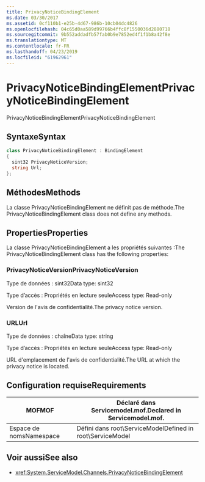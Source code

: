 ```yaml
---
title: PrivacyNoticeBindingElement
ms.date: 03/30/2017
ms.assetid: 0cf110b1-e25b-4d67-986b-10cb04dc4826
ms.openlocfilehash: 04c65d0aa589d99766b4ffc8f1550036d2880718
ms.sourcegitcommit: 9b552addadfb57fab0b9e7852ed4f1f1b8a42f8e
ms.translationtype: MT
ms.contentlocale: fr-FR
ms.lasthandoff: 04/23/2019
ms.locfileid: "61962961"
---
```

# <a name="privacynoticebindingelement"></a><span data-ttu-id="bf0a8-102">PrivacyNoticeBindingElement</span><span class="sxs-lookup"><span data-stu-id="bf0a8-102">PrivacyNoticeBindingElement</span></span>
<span data-ttu-id="bf0a8-103">PrivacyNoticeBindingElement</span><span class="sxs-lookup"><span data-stu-id="bf0a8-103">PrivacyNoticeBindingElement</span></span>  
  
## <a name="syntax"></a><span data-ttu-id="bf0a8-104">Syntaxe</span><span class="sxs-lookup"><span data-stu-id="bf0a8-104">Syntax</span></span>  
  
```csharp
class PrivacyNoticeBindingElement : BindingElement  
{  
  sint32 PrivacyNoticeVersion;  
  string Url;  
};  
```  
  
## <a name="methods"></a><span data-ttu-id="bf0a8-105">Méthodes</span><span class="sxs-lookup"><span data-stu-id="bf0a8-105">Methods</span></span>  
 <span data-ttu-id="bf0a8-106">La classe PrivacyNoticeBindingElement ne définit pas de méthode.</span><span class="sxs-lookup"><span data-stu-id="bf0a8-106">The PrivacyNoticeBindingElement class does not define any methods.</span></span>  
  
## <a name="properties"></a><span data-ttu-id="bf0a8-107">Properties</span><span class="sxs-lookup"><span data-stu-id="bf0a8-107">Properties</span></span>  
 <span data-ttu-id="bf0a8-108">La classe PrivacyNoticeBindingElement a les propriétés suivantes :</span><span class="sxs-lookup"><span data-stu-id="bf0a8-108">The PrivacyNoticeBindingElement class has the following properties:</span></span>  
  
### <a name="privacynoticeversion"></a><span data-ttu-id="bf0a8-109">PrivacyNoticeVersion</span><span class="sxs-lookup"><span data-stu-id="bf0a8-109">PrivacyNoticeVersion</span></span>  
 <span data-ttu-id="bf0a8-110">Type de données : sint32</span><span class="sxs-lookup"><span data-stu-id="bf0a8-110">Data type: sint32</span></span>  
  
 <span data-ttu-id="bf0a8-111">Type d’accès : Propriétés en lecture seule</span><span class="sxs-lookup"><span data-stu-id="bf0a8-111">Access type: Read-only</span></span>  
  
 <span data-ttu-id="bf0a8-112">Version de l'avis de confidentialité.</span><span class="sxs-lookup"><span data-stu-id="bf0a8-112">The privacy notice version.</span></span>  
  
### <a name="url"></a><span data-ttu-id="bf0a8-113">URL</span><span class="sxs-lookup"><span data-stu-id="bf0a8-113">Url</span></span>  
 <span data-ttu-id="bf0a8-114">Type de données : chaîne</span><span class="sxs-lookup"><span data-stu-id="bf0a8-114">Data type: string</span></span>  
  
 <span data-ttu-id="bf0a8-115">Type d’accès : Propriétés en lecture seule</span><span class="sxs-lookup"><span data-stu-id="bf0a8-115">Access type: Read-only</span></span>  
  
 <span data-ttu-id="bf0a8-116">URL d'emplacement de l'avis de confidentialité.</span><span class="sxs-lookup"><span data-stu-id="bf0a8-116">The URL at which the privacy notice is located.</span></span>  
  
## <a name="requirements"></a><span data-ttu-id="bf0a8-117">Configuration requise</span><span class="sxs-lookup"><span data-stu-id="bf0a8-117">Requirements</span></span>  
  
|<span data-ttu-id="bf0a8-118">MOF</span><span class="sxs-lookup"><span data-stu-id="bf0a8-118">MOF</span></span>|<span data-ttu-id="bf0a8-119">Déclaré dans Servicemodel.mof.</span><span class="sxs-lookup"><span data-stu-id="bf0a8-119">Declared in Servicemodel.mof.</span></span>|  
|---------|-----------------------------------|  
|<span data-ttu-id="bf0a8-120">Espace de noms</span><span class="sxs-lookup"><span data-stu-id="bf0a8-120">Namespace</span></span>|<span data-ttu-id="bf0a8-121">Défini dans root\ServiceModel</span><span class="sxs-lookup"><span data-stu-id="bf0a8-121">Defined in root\ServiceModel</span></span>|  
  
## <a name="see-also"></a><span data-ttu-id="bf0a8-122">Voir aussi</span><span class="sxs-lookup"><span data-stu-id="bf0a8-122">See also</span></span>

- <xref:System.ServiceModel.Channels.PrivacyNoticeBindingElement>
